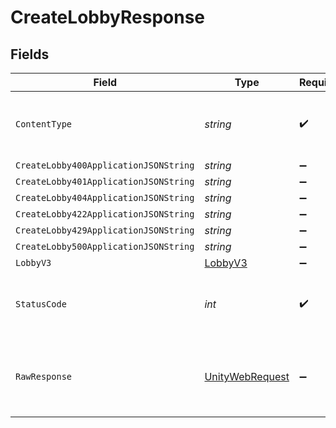 # CreateLobbyResponse


## Fields

| Field                                                                                                            | Type                                                                                                             | Required                                                                                                         | Description                                                                                                      |
| ---------------------------------------------------------------------------------------------------------------- | ---------------------------------------------------------------------------------------------------------------- | ---------------------------------------------------------------------------------------------------------------- | ---------------------------------------------------------------------------------------------------------------- |
| `ContentType`                                                                                                    | *string*                                                                                                         | :heavy_check_mark:                                                                                               | HTTP response content type for this operation                                                                    |
| `CreateLobby400ApplicationJSONString`                                                                            | *string*                                                                                                         | :heavy_minus_sign:                                                                                               | N/A                                                                                                              |
| `CreateLobby401ApplicationJSONString`                                                                            | *string*                                                                                                         | :heavy_minus_sign:                                                                                               | N/A                                                                                                              |
| `CreateLobby404ApplicationJSONString`                                                                            | *string*                                                                                                         | :heavy_minus_sign:                                                                                               | N/A                                                                                                              |
| `CreateLobby422ApplicationJSONString`                                                                            | *string*                                                                                                         | :heavy_minus_sign:                                                                                               | N/A                                                                                                              |
| `CreateLobby429ApplicationJSONString`                                                                            | *string*                                                                                                         | :heavy_minus_sign:                                                                                               | N/A                                                                                                              |
| `CreateLobby500ApplicationJSONString`                                                                            | *string*                                                                                                         | :heavy_minus_sign:                                                                                               | N/A                                                                                                              |
| `LobbyV3`                                                                                                        | [LobbyV3](../../models/shared/LobbyV3.md)                                                                        | :heavy_minus_sign:                                                                                               | N/A                                                                                                              |
| `StatusCode`                                                                                                     | *int*                                                                                                            | :heavy_check_mark:                                                                                               | HTTP response status code for this operation                                                                     |
| `RawResponse`                                                                                                    | [UnityWebRequest](https://docs.unity3d.com/2021.3/Documentation/ScriptReference/Networking.UnityWebRequest.html) | :heavy_minus_sign:                                                                                               | Raw HTTP response; suitable for custom response parsing                                                          |